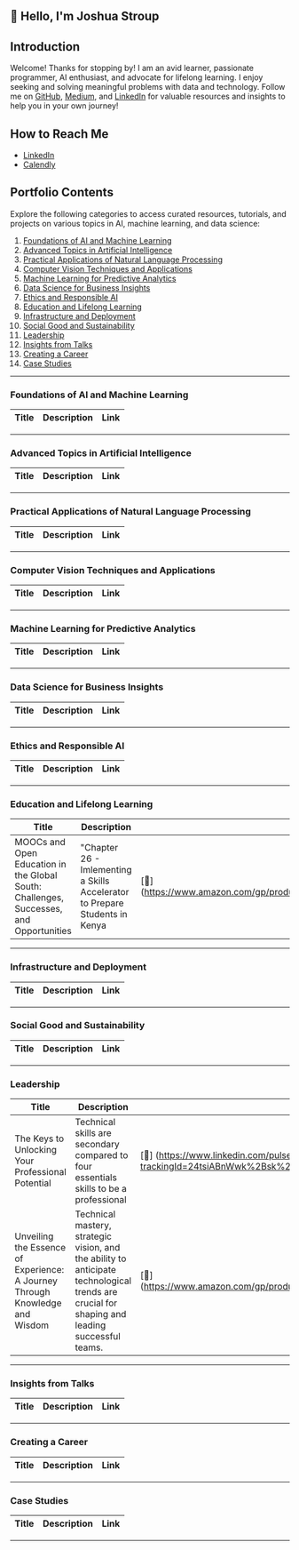 ## 👋 Hello, I'm Joshua Stroup

## Introduction

Welcome! Thanks for stopping by! I am an avid learner, passionate programmer, AI enthusiast, and advocate for lifelong learning. I enjoy seeking and solving meaningful problems with data and technology. Follow me on [GitHub](https://github.com/jtstroup), [Medium](https://jtstroup.medium.com), and [LinkedIn](https://linkedin.com/in/jtstroup) for valuable resources and insights to help you in your own journey!

## How to Reach Me

- [LinkedIn](https://linkedin.com/in/jtstroup)
- [Calendly](https://calendly.com/jtstroup)

## Portfolio Contents

Explore the following categories to access curated resources, tutorials, and projects on various topics in AI, machine learning, and data science:

1. [Foundations of AI and Machine Learning](#foundations-of-ai-and-machine-learning)
2. [Advanced Topics in Artificial Intelligence](#advanced-topics-in-artificial-intelligence)
3. [Practical Applications of Natural Language Processing](#practical-applications-of-natural-language-processing)
4. [Computer Vision Techniques and Applications](#computer-vision-techniques-and-applications)
5. [Machine Learning for Predictive Analytics](#machine-learning-for-predictive-analytics)
6. [Data Science for Business Insights](#data-science-for-business-insights)
7. [Ethics and Responsible AI](#ai-ethics-and-responsible-ai)
8. [Education and Lifelong Learning](#ai-in-education-and-lifelong-learning)
9. [Infrastructure and Deployment](#ai-infrastructure-and-deployment)
10. [Social Good and Sustainability](#ai-for-social-good-and-sustainability)
11. [Leadership](#technical-leadership)
12. [Insights from Talks](#talks)
13. [Creating a Career](#create-a-career)
14. [Case Studies](#case-studies)

---

### Foundations of AI and Machine Learning
| Title | Description | Link |
| --- | --- | --- |

---

### Advanced Topics in Artificial Intelligence
| Title | Description | Link |
| --- | --- | --- |

---

### Practical Applications of Natural Language Processing
| Title | Description | Link |
| --- | --- | --- |

---

### Computer Vision Techniques and Applications
| Title | Description | Link |
| --- | --- | --- |

---

### Machine Learning for Predictive Analytics
| Title | Description | Link |
| --- | --- | --- |

---

### Data Science for Business Insights
| Title | Description | Link |
| --- | --- | --- |

---

### Ethics and Responsible AI
| Title | Description | Link |
| --- | --- | --- |

---

### Education and Lifelong Learning
| Title | Description | Link |
| --- | --- | --- |
| MOOCs and Open Education in the Global South: Challenges, Successes, and Opportunities | "Chapter 26 - Imlementing a Skills Accelerator to Prepare Students in Kenya | [:link:] (https://www.amazon.com/gp/product/B07V8JZZ89/ref=dbs_a_def_rwt_bibl_vppi_i2#detailBullets_feature_div)
---

### Infrastructure and Deployment
| Title | Description | Link |
| --- | --- | --- |

---

### Social Good and Sustainability
| Title | Description | Link |
| --- | --- | --- |

---

### Leadership
| Title | Description | Link |
| --- | --- | --- |
| The Keys to Unlocking Your Professional Potential | Technical skills are secondary compared to four essentials skills to be a professional | [:link:] (https://www.linkedin.com/pulse/keys-unlocking-your-professional-potential-learneredu/?trackingId=24tsiABnWwk%2Bsk%2FIdWh3zQ%3D%3D)
| Unveiling the Essence of Experience: A Journey Through Knowledge and Wisdom | Technical mastery, strategic vision, and the ability to anticipate technological trends are crucial for shaping and leading successful teams. | [:link:] (https://www.amazon.com/gp/product/B07V8JZZ89/ref=dbs_a_def_rwt_bibl_vppi_i2#detailBullets_feature_div)

---

### Insights from Talks
| Title | Description | Link |
| --- | --- | --- |


---

### Creating a Career
| Title | Description | Link |
| --- | --- | --- |

---

### Case Studies
| Title | Description | Link |
| --- | --- | --- |

---
<!--
| Placeholder | Description | [:link:](github) |
<a name=" "></a>
-->

